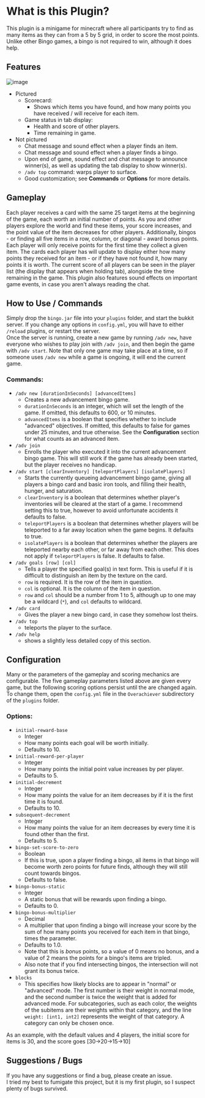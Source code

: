 # What is this Plugin?
This plugin is a minigame for minecraft where all participants try to find as many items as they can from a 5 by 5 grid, in order to score the most points. Unlike other Bingo games, a bingo is not required to win, although it does help.

## Features
![image](https://raw.githubusercontent.com/icicl/bingo-bukkit-minecraft/main/images/gameplay_01.png)
- Pictured
  - Scorecard:
    - Shows which items you have found, and how many points you have received / will receive for each item.
  - Game status in tab display:
    - Health and score of other players.
    - Time remaining in game.
- Not pictured
  - Chat message and sound effect when a player finds an item.
  - Chat message and sound effect when a player finds a bingo.
  - Upon end of game, sound effect and chat message to announce winner(s), as well as updating the tab display to show winner(s).  
  - `/adv top` command: warps player to surface.
  - Good customization; see **Commands** or **Options** for more details.  
## Gameplay
Each player receives a card with the same 25 target items at the beginning of the game, each worth an initial number of points. As you and other players explore the world and find these items, your score increases, and the point value of the item decreases for other players. Additionally, bingos - or finding all five items in a row, column, or diagonal - award bonus points. Each player will only receive points for the first time they collect a given item. The cards each player has will update to display either how many points they received for an item - or if they have not found it, how many points it is worth. The current score of all players can be seen in the player list (the display that appears when holding tab), alongside the time remaining in the game. This plugin also features sound effects on important game events, in case you aren't always reading the chat.

## How to Use / Commands
Simply drop the `bingo.jar` file into your `plugins` folder, and start the bukkit server. If you change any options in `config.yml`, you will have to either `/reload` plugins, or restart the server.
<br>
Once the server is running, create a new game by running `/adv new`, have everyone who wishes to play join with `/adv join`, and then begin the game with `/adv start`. Note that only one game may take place at a time, so if someone uses `/adv new` while a game is ongoing, it will end the current game.
<br>
### Commands:
 - `/adv new [durationInSeconds] [advancedItems]`
   - Creates a new advancement bingo game.
   - `durationInSeconds` is an integer, which will set the length of the game. If omitted, this defaults to 600, or 10 minutes.
   - `advancedItems` is a boolean that specifies whether to include "advanced" objectives. If omitted, this defaults to false for games under 25 minutes, and true otherwise. See the **Configuration** section for what counts as an advanced item.
 - `/adv join`
   - Enrolls the player who executed it into the current advancement bingo game. This will still work if the game has already been started, but the player receives no handicap.
 - `/adv start [clearInventory] [teleportPlayers] [isolatePlayers]`
   - Starts the currently queueing advancement bingo game, giving all players a bingo card and basic iron tools, and filling their health, hunger, and saturation.
   - `clearInventory` is a boolean that determines whether player's inventories will be cleared at the start of a game. I recommend setting this to true, however to avoid unfortunate accidents it defaults to false.
   - `teleportPlayers` is a boolean that determines whether players will be teleported to a far away location when the game begins. It defaults to true.
   - `isolatePlayers` is a boolean that determines whether the players are teleported nearby each other, or far away from each other. This does not apply if `teleportPlayers` is false. It defaults to false.
 - `/adv goals [row] [col]`
   - Tells a player the specified goal(s) in text form. This is useful if it is difficult to distinguish an item by the texture on the card.
   - `row` is required. It is the row of  the item in question.
   - `col` is optional. It is the column of the item in question.
   - `row` and `col` should be a number from 1 to 5, although up to one may be a wildcard (`*`), and `col` defaults to wildcard.
 - `/adv card`
   - Gives the player a new bingo card, in case they somehow lost theirs.
 - `/adv top`
   - teleports the player to the surface.
 - `/adv help`
   - shows a slightly less detailed copy of this section.


## Configuration
Many or the parameters of the gameplay and scoring mechanics are configurable.
The five gameplay parameters listed above are given every game, but the following scoring options persist until the are changed again. To change them, open the `config.yml` file in the `Overachiever` subdirectory of the `plugins` folder.
### Options:
- `initial-reward-base`
  - Integer
  - How many points each goal will be worth initially.
  - Defaults to 10.
- `initial-reward-per-player`
  -  Integer
  -  How many points the initial point value increases by per player.
  -  Defaults to 5.
- `initial-decrement`
  - Integer
  - How many points the value for an item decreases by if it is the first time it is found.
  - Defaults to 10.
- `subsequent-decrement`
  - Integer
  - How many points the value for an item decreases by every time it is found other than the first.
  - Defaults to 5.
- `bingo-set-score-to-zero`
  - Boolean
  - If this is true, upon a player finding a bingo, all items in that bingo will become worth zero points for future finds, although they will still count towards bingos.
  - Defaults to false.
- `bingo-bonus-static`
  - Integer
  - A static bonus that will be rewards upon finding a bingo.
  - Defaults to 0.
- `bingo-bonus-multiplier`
  - Decimal
  - A multiplier that upon finding a bingo will increase your score by the sum of how many points you received for each item in that bingo, times the parameter.
  - Defaults to 1.0.
  - Note that this is *bonus* points, so a value of 0 means no bonus, and a value of 2 means the points for a bingo's items are tripled.
  - Also note that if you find intersecting bingos, the intersection will not grant its bonus twice.
- `blocks`
  - This specifies how likely blocks are to appear in "normal" or "advanced" mode. The first number is their weight in normal mode, and the second number is twice the weight that is added for advanced mode. For subcategories, such as each color, the weights of the subitems are their weights within that category, and the line `weight: [int1, int2]` represents the weight of that category. A category can only be chosen once.

As an example, with the default values and 4 players, the initial score for items is 30, and the score goes [30->20->15->10] 

## Suggestions / Bugs
If you have any suggestions or find a bug, please create an issue.
<br>
I tried my best to fumigate this project, but it is my first plugin, so I suspect plenty of bugs survived.